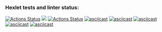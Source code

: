 ### Hexlet tests and linter status:
[![Actions Status](https://github.com/popov76/frontend-project-lvl1/workflows/hexlet-check/badge.svg)](https://github.com/popov76/frontend-project-lvl1/actions)
<a href="https://codeclimate.com/github/codeclimate/codeclimate/maintainability"><img src="https://api.codeclimate.com/v1/badges/a99a88d28ad37a79dbf6/maintainability" /></a>
[![Actions Status](https://github.com/popov76/frontend-project-lvl1/workflows/make-lint/badge.svg)](https://github.com/popov76/frontend-project-lvl1/actions)
[![asciicast](https://asciinema.org/a/458049.svg)](https://asciinema.org/a/458049)
[![asciicast](https://asciinema.org/a/ult55ldsFSDs49KnbxJbmeS4n.svg)](https://asciinema.org/a/ult55ldsFSDs49KnbxJbmeS4n)
[![asciicast](https://asciinema.org/a/yMIhcA8QqWNeSgpy3AmkNRv09.svg)](https://asciinema.org/a/yMIhcA8QqWNeSgpy3AmkNRv09)
[![asciicast](https://asciinema.org/a/B7HzIpgwvjnf6sG5USVUouUi7.svg)](https://asciinema.org/a/B7HzIpgwvjnf6sG5USVUouUi7)
[![asciicast](https://asciinema.org/a/TTBixP54BzM7Z4Pxfn253NBj8.svg)](https://asciinema.org/a/TTBixP54BzM7Z4Pxfn253NBj8)

